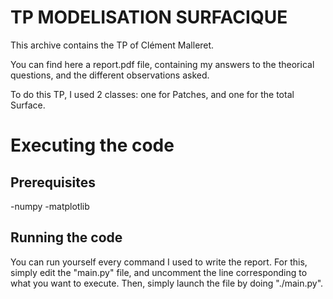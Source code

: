 # TP MODELISATION SURFACIQUE

This archive contains the TP of Clément Malleret.

You can find here a report.pdf file, containing my answers to the theorical questions, and the
different observations asked.

To do this TP, I used 2 classes: one for Patches, and one for the total Surface.

# Executing the code

## Prerequisites
-numpy
-matplotlib

## Running the code
You can run yourself every command I used to write the report.
For this, simply edit the "main.py" file, and uncomment the line corresponding to what you want
to execute. Then, simply launch the file by doing "./main.py".

